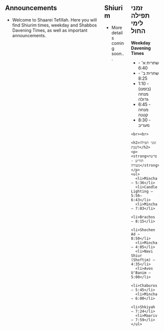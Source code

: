 

<div class="columns">

  <!-- Left Column: Announcements -->
  <div class="column">
    <h2>Announcements</h2>
    <ul>
      <li>Welcome to Shaarei Tefillah. Here you will find Shiurim times, weekday and Shabbos Davening Times, as well as important announcements.</li>
    </ul>
  </div>

  <!-- Middle Column: Shiurim -->
  <div class="column">
    <h2>Shiurim</h2>
    <ul>
      <li>More details coming soon...</li>
    </ul>
  </div>

  <!-- Right Column: Davening Times -->
  <div class="column">
   <div class="text-right">
  <h2 class="rtl">זמני תפילה לימי החול</h2>
  <p class="ltr"><strong>Weekday Davening Times</strong></p>
</div>
    <ul>
      <li>שחרית א' - 6:40</li>
      <li>שחרית ב' - 8:25</li>
      <li>1:10 - (בזמנו) מנחה גדולה</li>
      <li>6:45 - מנחה קטנה</li>
      <li>8:30 - מעריב</li>
    </ul>

    <br><br>

    <h2>זמני תפילה לשבת</h2>
    <p><strong>פרשת תזריע - מצורה</strong></p>
    <ul>
      <li>Mincha – 5:36</li>
      <li>Candle Lighting – 5:56–6:43</li>
      <li>Mincha – 7:03</li>
      <li>Brachos – 8:15</li>
      <li>Shochen Ad – 8:50</li>
      <li>Mincha – 4:05</li>
      <li>Navi Shiur (Shoftim) – 4:35</li>
      <li>Avos U'Banim – 5:00</li>
      <li>Chaburos – 5:45</li>
      <li>Mincha – 6:00</li>
      <li>Shkiyah – 7:24</li>
      <li>Maariv – 7:59</li>
    </ul>
  </div>

</div>

